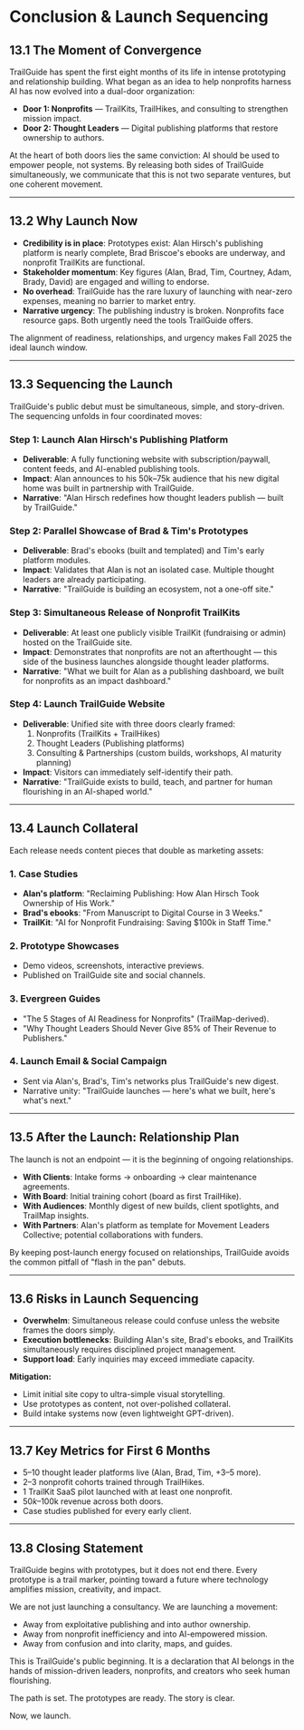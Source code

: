 # Conclusion & Launch Sequencing

## 13.1 The Moment of Convergence

TrailGuide has spent the first eight months of its life in intense prototyping and relationship building. What began as an idea to help nonprofits harness AI has now evolved into a dual-door organization:
- **Door 1: Nonprofits** — TrailKits, TrailHikes, and consulting to strengthen mission impact.
- **Door 2: Thought Leaders** — Digital publishing platforms that restore ownership to authors.

At the heart of both doors lies the same conviction: AI should be used to empower people, not systems. By releasing both sides of TrailGuide simultaneously, we communicate that this is not two separate ventures, but one coherent movement.

---

## 13.2 Why Launch Now

- **Credibility is in place**: Prototypes exist: Alan Hirsch's publishing platform is nearly complete, Brad Briscoe's ebooks are underway, and nonprofit TrailKits are functional.
- **Stakeholder momentum**: Key figures (Alan, Brad, Tim, Courtney, Adam, Brady, David) are engaged and willing to endorse.
- **No overhead**: TrailGuide has the rare luxury of launching with near-zero expenses, meaning no barrier to market entry.
- **Narrative urgency**: The publishing industry is broken. Nonprofits face resource gaps. Both urgently need the tools TrailGuide offers.

The alignment of readiness, relationships, and urgency makes Fall 2025 the ideal launch window.

---

## 13.3 Sequencing the Launch

TrailGuide's public debut must be simultaneous, simple, and story-driven. The sequencing unfolds in four coordinated moves:

### Step 1: Launch Alan Hirsch's Publishing Platform
- **Deliverable**: A fully functioning website with subscription/paywall, content feeds, and AI-enabled publishing tools.
- **Impact**: Alan announces to his 50k–75k audience that his new digital home was built in partnership with TrailGuide.
- **Narrative**: "Alan Hirsch redefines how thought leaders publish — built by TrailGuide."

### Step 2: Parallel Showcase of Brad & Tim's Prototypes
- **Deliverable**: Brad's ebooks (built and templated) and Tim's early platform modules.
- **Impact**: Validates that Alan is not an isolated case. Multiple thought leaders are already participating.
- **Narrative**: "TrailGuide is building an ecosystem, not a one-off site."

### Step 3: Simultaneous Release of Nonprofit TrailKits
- **Deliverable**: At least one publicly visible TrailKit (fundraising or admin) hosted on the TrailGuide site.
- **Impact**: Demonstrates that nonprofits are not an afterthought — this side of the business launches alongside thought leader platforms.
- **Narrative**: "What we built for Alan as a publishing dashboard, we built for nonprofits as an impact dashboard."

### Step 4: Launch TrailGuide Website
- **Deliverable**: Unified site with three doors clearly framed:
  1. Nonprofits (TrailKits + TrailHikes)
  2. Thought Leaders (Publishing platforms)
  3. Consulting & Partnerships (custom builds, workshops, AI maturity planning)
- **Impact**: Visitors can immediately self-identify their path.
- **Narrative**: "TrailGuide exists to build, teach, and partner for human flourishing in an AI-shaped world."

---

## 13.4 Launch Collateral

Each release needs content pieces that double as marketing assets:

### 1. Case Studies
- **Alan's platform**: "Reclaiming Publishing: How Alan Hirsch Took Ownership of His Work."
- **Brad's ebooks**: "From Manuscript to Digital Course in 3 Weeks."
- **TrailKit**: "AI for Nonprofit Fundraising: Saving $100k in Staff Time."

### 2. Prototype Showcases
- Demo videos, screenshots, interactive previews.
- Published on TrailGuide site and social channels.

### 3. Evergreen Guides
- "The 5 Stages of AI Readiness for Nonprofits" (TrailMap-derived).
- "Why Thought Leaders Should Never Give 85% of Their Revenue to Publishers."

### 4. Launch Email & Social Campaign
- Sent via Alan's, Brad's, Tim's networks plus TrailGuide's new digest.
- Narrative unity: "TrailGuide launches — here's what we built, here's what's next."

---

## 13.5 After the Launch: Relationship Plan

The launch is not an endpoint — it is the beginning of ongoing relationships.
- **With Clients**: Intake forms → onboarding → clear maintenance agreements.
- **With Board**: Initial training cohort (board as first TrailHike).
- **With Audiences**: Monthly digest of new builds, client spotlights, and TrailMap insights.
- **With Partners**: Alan's platform as template for Movement Leaders Collective; potential collaborations with funders.

By keeping post-launch energy focused on relationships, TrailGuide avoids the common pitfall of "flash in the pan" debuts.

---

## 13.6 Risks in Launch Sequencing

- **Overwhelm**: Simultaneous release could confuse unless the website frames the doors simply.
- **Execution bottlenecks**: Building Alan's site, Brad's ebooks, and TrailKits simultaneously requires disciplined project management.
- **Support load**: Early inquiries may exceed immediate capacity.

**Mitigation:**
- Limit initial site copy to ultra-simple visual storytelling.
- Use prototypes as content, not over-polished collateral.
- Build intake systems now (even lightweight GPT-driven).

---

## 13.7 Key Metrics for First 6 Months

- 5–10 thought leader platforms live (Alan, Brad, Tim, +3–5 more).
- 2–3 nonprofit cohorts trained through TrailHikes.
- 1 TrailKit SaaS pilot launched with at least one nonprofit.
- $50k–$100k revenue across both doors.
- Case studies published for every early client.

---

## 13.8 Closing Statement

TrailGuide begins with prototypes, but it does not end there. Every prototype is a trail marker, pointing toward a future where technology amplifies mission, creativity, and impact.

We are not just launching a consultancy. We are launching a movement:
- Away from exploitative publishing and into author ownership.
- Away from nonprofit inefficiency and into AI-empowered mission.
- Away from confusion and into clarity, maps, and guides.

This is TrailGuide's public beginning. It is a declaration that AI belongs in the hands of mission-driven leaders, nonprofits, and creators who seek human flourishing.

The path is set. The prototypes are ready. The story is clear.

Now, we launch.
